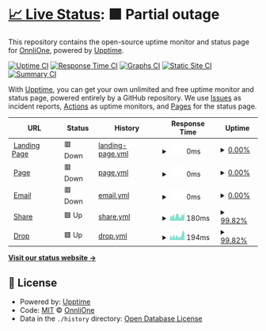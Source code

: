 # [📈 Live Status](https://status.onnli.one): <!--live status--> **🟧 Partial outage**

This repository contains the open-source uptime monitor and status page for [OnnliOne](https://status.onnli.one), powered by [Upptime](https://github.com/upptime/upptime).

[![Uptime CI](https://github.com/OnnliOne/status/workflows/Uptime%20CI/badge.svg)](https://github.com/OnnliOne/status/actions?query=workflow%3A%22Uptime+CI%22)
[![Response Time CI](https://github.com/OnnliOne/status/workflows/Response%20Time%20CI/badge.svg)](https://github.com/OnnliOne/status/actions?query=workflow%3A%22Response+Time+CI%22)
[![Graphs CI](https://github.com/OnnliOne/status/workflows/Graphs%20CI/badge.svg)](https://github.com/OnnliOne/status/actions?query=workflow%3A%22Graphs+CI%22)
[![Static Site CI](https://github.com/OnnliOne/status/workflows/Static%20Site%20CI/badge.svg)](https://github.com/OnnliOne/status/actions?query=workflow%3A%22Static+Site+CI%22)
[![Summary CI](https://github.com/OnnliOne/status/workflows/Summary%20CI/badge.svg)](https://github.com/OnnliOne/status/actions?query=workflow%3A%22Summary+CI%22)

With [Upptime](https://upptime.js.org), you can get your own unlimited and free uptime monitor and status page, powered entirely by a GitHub repository. We use [Issues](https://github.com/OnnliOne/status/issues) as incident reports, [Actions](https://github.com/OnnliOne/status/actions) as uptime monitors, and [Pages](https://status.onnli.one) for the status page.

<!--start: status pages-->
<!-- This summary is generated by Upptime (https://github.com/upptime/upptime) -->
<!-- Do not edit this manually, your changes will be overwritten -->
<!-- prettier-ignore -->
| URL | Status | History | Response Time | Uptime |
| --- | ------ | ------- | ------------- | ------ |
| <img alt="" src="https://favicons.githubusercontent.com/www.onnlione.com" height="13"> [Landing Page](https://www.onnlione.com) | 🟥 Down | [landing-page.yml](https://github.com/OnnliOne/status/commits/HEAD/history/landing-page.yml) | <details><summary><img alt="Response time graph" src="./graphs/landing-page/response-time-week.png" height="20"> 0ms</summary><br><a href="https://status.onnli.one/history/landing-page"><img alt="Response time 0" src="https://img.shields.io/endpoint?url=https%3A%2F%2Fraw.githubusercontent.com%2FOnnliOne%2Fstatus%2FHEAD%2Fapi%2Flanding-page%2Fresponse-time.json"></a><br><a href="https://status.onnli.one/history/landing-page"><img alt="24-hour response time 0" src="https://img.shields.io/endpoint?url=https%3A%2F%2Fraw.githubusercontent.com%2FOnnliOne%2Fstatus%2FHEAD%2Fapi%2Flanding-page%2Fresponse-time-day.json"></a><br><a href="https://status.onnli.one/history/landing-page"><img alt="7-day response time 0" src="https://img.shields.io/endpoint?url=https%3A%2F%2Fraw.githubusercontent.com%2FOnnliOne%2Fstatus%2FHEAD%2Fapi%2Flanding-page%2Fresponse-time-week.json"></a><br><a href="https://status.onnli.one/history/landing-page"><img alt="30-day response time 0" src="https://img.shields.io/endpoint?url=https%3A%2F%2Fraw.githubusercontent.com%2FOnnliOne%2Fstatus%2FHEAD%2Fapi%2Flanding-page%2Fresponse-time-month.json"></a><br><a href="https://status.onnli.one/history/landing-page"><img alt="1-year response time 0" src="https://img.shields.io/endpoint?url=https%3A%2F%2Fraw.githubusercontent.com%2FOnnliOne%2Fstatus%2FHEAD%2Fapi%2Flanding-page%2Fresponse-time-year.json"></a></details> | <details><summary><a href="https://status.onnli.one/history/landing-page">0.00%</a></summary><a href="https://status.onnli.one/history/landing-page"><img alt="All-time uptime 0.00%" src="https://img.shields.io/endpoint?url=https%3A%2F%2Fraw.githubusercontent.com%2FOnnliOne%2Fstatus%2FHEAD%2Fapi%2Flanding-page%2Fuptime.json"></a><br><a href="https://status.onnli.one/history/landing-page"><img alt="24-hour uptime 0.00%" src="https://img.shields.io/endpoint?url=https%3A%2F%2Fraw.githubusercontent.com%2FOnnliOne%2Fstatus%2FHEAD%2Fapi%2Flanding-page%2Fuptime-day.json"></a><br><a href="https://status.onnli.one/history/landing-page"><img alt="7-day uptime 0.00%" src="https://img.shields.io/endpoint?url=https%3A%2F%2Fraw.githubusercontent.com%2FOnnliOne%2Fstatus%2FHEAD%2Fapi%2Flanding-page%2Fuptime-week.json"></a><br><a href="https://status.onnli.one/history/landing-page"><img alt="30-day uptime 1.38%" src="https://img.shields.io/endpoint?url=https%3A%2F%2Fraw.githubusercontent.com%2FOnnliOne%2Fstatus%2FHEAD%2Fapi%2Flanding-page%2Fuptime-month.json"></a><br><a href="https://status.onnli.one/history/landing-page"><img alt="1-year uptime 0.00%" src="https://img.shields.io/endpoint?url=https%3A%2F%2Fraw.githubusercontent.com%2FOnnliOne%2Fstatus%2FHEAD%2Fapi%2Flanding-page%2Fuptime-year.json"></a></details>
| <img alt="" src="https://favicons.githubusercontent.com/page.onn.li" height="13"> [Page](https://page.onn.li) | 🟥 Down | [page.yml](https://github.com/OnnliOne/status/commits/HEAD/history/page.yml) | <details><summary><img alt="Response time graph" src="./graphs/page/response-time-week.png" height="20"> 0ms</summary><br><a href="https://status.onnli.one/history/page"><img alt="Response time 0" src="https://img.shields.io/endpoint?url=https%3A%2F%2Fraw.githubusercontent.com%2FOnnliOne%2Fstatus%2FHEAD%2Fapi%2Fpage%2Fresponse-time.json"></a><br><a href="https://status.onnli.one/history/page"><img alt="24-hour response time 0" src="https://img.shields.io/endpoint?url=https%3A%2F%2Fraw.githubusercontent.com%2FOnnliOne%2Fstatus%2FHEAD%2Fapi%2Fpage%2Fresponse-time-day.json"></a><br><a href="https://status.onnli.one/history/page"><img alt="7-day response time 0" src="https://img.shields.io/endpoint?url=https%3A%2F%2Fraw.githubusercontent.com%2FOnnliOne%2Fstatus%2FHEAD%2Fapi%2Fpage%2Fresponse-time-week.json"></a><br><a href="https://status.onnli.one/history/page"><img alt="30-day response time 0" src="https://img.shields.io/endpoint?url=https%3A%2F%2Fraw.githubusercontent.com%2FOnnliOne%2Fstatus%2FHEAD%2Fapi%2Fpage%2Fresponse-time-month.json"></a><br><a href="https://status.onnli.one/history/page"><img alt="1-year response time 0" src="https://img.shields.io/endpoint?url=https%3A%2F%2Fraw.githubusercontent.com%2FOnnliOne%2Fstatus%2FHEAD%2Fapi%2Fpage%2Fresponse-time-year.json"></a></details> | <details><summary><a href="https://status.onnli.one/history/page">0.00%</a></summary><a href="https://status.onnli.one/history/page"><img alt="All-time uptime 0.00%" src="https://img.shields.io/endpoint?url=https%3A%2F%2Fraw.githubusercontent.com%2FOnnliOne%2Fstatus%2FHEAD%2Fapi%2Fpage%2Fuptime.json"></a><br><a href="https://status.onnli.one/history/page"><img alt="24-hour uptime 0.00%" src="https://img.shields.io/endpoint?url=https%3A%2F%2Fraw.githubusercontent.com%2FOnnliOne%2Fstatus%2FHEAD%2Fapi%2Fpage%2Fuptime-day.json"></a><br><a href="https://status.onnli.one/history/page"><img alt="7-day uptime 0.00%" src="https://img.shields.io/endpoint?url=https%3A%2F%2Fraw.githubusercontent.com%2FOnnliOne%2Fstatus%2FHEAD%2Fapi%2Fpage%2Fuptime-week.json"></a><br><a href="https://status.onnli.one/history/page"><img alt="30-day uptime 1.38%" src="https://img.shields.io/endpoint?url=https%3A%2F%2Fraw.githubusercontent.com%2FOnnliOne%2Fstatus%2FHEAD%2Fapi%2Fpage%2Fuptime-month.json"></a><br><a href="https://status.onnli.one/history/page"><img alt="1-year uptime 0.00%" src="https://img.shields.io/endpoint?url=https%3A%2F%2Fraw.githubusercontent.com%2FOnnliOne%2Fstatus%2FHEAD%2Fapi%2Fpage%2Fuptime-year.json"></a></details>
| <img alt="" src="https://favicons.githubusercontent.com/mail.onn.li" height="13"> [Email](https://mail.onn.li) | 🟥 Down | [email.yml](https://github.com/OnnliOne/status/commits/HEAD/history/email.yml) | <details><summary><img alt="Response time graph" src="./graphs/email/response-time-week.png" height="20"> 0ms</summary><br><a href="https://status.onnli.one/history/email"><img alt="Response time 0" src="https://img.shields.io/endpoint?url=https%3A%2F%2Fraw.githubusercontent.com%2FOnnliOne%2Fstatus%2FHEAD%2Fapi%2Femail%2Fresponse-time.json"></a><br><a href="https://status.onnli.one/history/email"><img alt="24-hour response time 0" src="https://img.shields.io/endpoint?url=https%3A%2F%2Fraw.githubusercontent.com%2FOnnliOne%2Fstatus%2FHEAD%2Fapi%2Femail%2Fresponse-time-day.json"></a><br><a href="https://status.onnli.one/history/email"><img alt="7-day response time 0" src="https://img.shields.io/endpoint?url=https%3A%2F%2Fraw.githubusercontent.com%2FOnnliOne%2Fstatus%2FHEAD%2Fapi%2Femail%2Fresponse-time-week.json"></a><br><a href="https://status.onnli.one/history/email"><img alt="30-day response time 0" src="https://img.shields.io/endpoint?url=https%3A%2F%2Fraw.githubusercontent.com%2FOnnliOne%2Fstatus%2FHEAD%2Fapi%2Femail%2Fresponse-time-month.json"></a><br><a href="https://status.onnli.one/history/email"><img alt="1-year response time 0" src="https://img.shields.io/endpoint?url=https%3A%2F%2Fraw.githubusercontent.com%2FOnnliOne%2Fstatus%2FHEAD%2Fapi%2Femail%2Fresponse-time-year.json"></a></details> | <details><summary><a href="https://status.onnli.one/history/email">0.00%</a></summary><a href="https://status.onnli.one/history/email"><img alt="All-time uptime 0.00%" src="https://img.shields.io/endpoint?url=https%3A%2F%2Fraw.githubusercontent.com%2FOnnliOne%2Fstatus%2FHEAD%2Fapi%2Femail%2Fuptime.json"></a><br><a href="https://status.onnli.one/history/email"><img alt="24-hour uptime 0.00%" src="https://img.shields.io/endpoint?url=https%3A%2F%2Fraw.githubusercontent.com%2FOnnliOne%2Fstatus%2FHEAD%2Fapi%2Femail%2Fuptime-day.json"></a><br><a href="https://status.onnli.one/history/email"><img alt="7-day uptime 0.00%" src="https://img.shields.io/endpoint?url=https%3A%2F%2Fraw.githubusercontent.com%2FOnnliOne%2Fstatus%2FHEAD%2Fapi%2Femail%2Fuptime-week.json"></a><br><a href="https://status.onnli.one/history/email"><img alt="30-day uptime 1.38%" src="https://img.shields.io/endpoint?url=https%3A%2F%2Fraw.githubusercontent.com%2FOnnliOne%2Fstatus%2FHEAD%2Fapi%2Femail%2Fuptime-month.json"></a><br><a href="https://status.onnli.one/history/email"><img alt="1-year uptime 0.00%" src="https://img.shields.io/endpoint?url=https%3A%2F%2Fraw.githubusercontent.com%2FOnnliOne%2Fstatus%2FHEAD%2Fapi%2Femail%2Fuptime-year.json"></a></details>
| <img alt="" src="https://favicons.githubusercontent.com/share.onn.li" height="13"> [Share](https://share.onn.li) | 🟩 Up | [share.yml](https://github.com/OnnliOne/status/commits/HEAD/history/share.yml) | <details><summary><img alt="Response time graph" src="./graphs/share/response-time-week.png" height="20"> 180ms</summary><br><a href="https://status.onnli.one/history/share"><img alt="Response time 176" src="https://img.shields.io/endpoint?url=https%3A%2F%2Fraw.githubusercontent.com%2FOnnliOne%2Fstatus%2FHEAD%2Fapi%2Fshare%2Fresponse-time.json"></a><br><a href="https://status.onnli.one/history/share"><img alt="24-hour response time 307" src="https://img.shields.io/endpoint?url=https%3A%2F%2Fraw.githubusercontent.com%2FOnnliOne%2Fstatus%2FHEAD%2Fapi%2Fshare%2Fresponse-time-day.json"></a><br><a href="https://status.onnli.one/history/share"><img alt="7-day response time 180" src="https://img.shields.io/endpoint?url=https%3A%2F%2Fraw.githubusercontent.com%2FOnnliOne%2Fstatus%2FHEAD%2Fapi%2Fshare%2Fresponse-time-week.json"></a><br><a href="https://status.onnli.one/history/share"><img alt="30-day response time 176" src="https://img.shields.io/endpoint?url=https%3A%2F%2Fraw.githubusercontent.com%2FOnnliOne%2Fstatus%2FHEAD%2Fapi%2Fshare%2Fresponse-time-month.json"></a><br><a href="https://status.onnli.one/history/share"><img alt="1-year response time 176" src="https://img.shields.io/endpoint?url=https%3A%2F%2Fraw.githubusercontent.com%2FOnnliOne%2Fstatus%2FHEAD%2Fapi%2Fshare%2Fresponse-time-year.json"></a></details> | <details><summary><a href="https://status.onnli.one/history/share">99.82%</a></summary><a href="https://status.onnli.one/history/share"><img alt="All-time uptime 22.93%" src="https://img.shields.io/endpoint?url=https%3A%2F%2Fraw.githubusercontent.com%2FOnnliOne%2Fstatus%2FHEAD%2Fapi%2Fshare%2Fuptime.json"></a><br><a href="https://status.onnli.one/history/share"><img alt="24-hour uptime 100.00%" src="https://img.shields.io/endpoint?url=https%3A%2F%2Fraw.githubusercontent.com%2FOnnliOne%2Fstatus%2FHEAD%2Fapi%2Fshare%2Fuptime-day.json"></a><br><a href="https://status.onnli.one/history/share"><img alt="7-day uptime 99.82%" src="https://img.shields.io/endpoint?url=https%3A%2F%2Fraw.githubusercontent.com%2FOnnliOne%2Fstatus%2FHEAD%2Fapi%2Fshare%2Fuptime-week.json"></a><br><a href="https://status.onnli.one/history/share"><img alt="30-day uptime 28.75%" src="https://img.shields.io/endpoint?url=https%3A%2F%2Fraw.githubusercontent.com%2FOnnliOne%2Fstatus%2FHEAD%2Fapi%2Fshare%2Fuptime-month.json"></a><br><a href="https://status.onnli.one/history/share"><img alt="1-year uptime 22.93%" src="https://img.shields.io/endpoint?url=https%3A%2F%2Fraw.githubusercontent.com%2FOnnliOne%2Fstatus%2FHEAD%2Fapi%2Fshare%2Fuptime-year.json"></a></details>
| <img alt="" src="https://favicons.githubusercontent.com/drop.onn.li" height="13"> [Drop](https://drop.onn.li) | 🟩 Up | [drop.yml](https://github.com/OnnliOne/status/commits/HEAD/history/drop.yml) | <details><summary><img alt="Response time graph" src="./graphs/drop/response-time-week.png" height="20"> 194ms</summary><br><a href="https://status.onnli.one/history/drop"><img alt="Response time 230" src="https://img.shields.io/endpoint?url=https%3A%2F%2Fraw.githubusercontent.com%2FOnnliOne%2Fstatus%2FHEAD%2Fapi%2Fdrop%2Fresponse-time.json"></a><br><a href="https://status.onnli.one/history/drop"><img alt="24-hour response time 314" src="https://img.shields.io/endpoint?url=https%3A%2F%2Fraw.githubusercontent.com%2FOnnliOne%2Fstatus%2FHEAD%2Fapi%2Fdrop%2Fresponse-time-day.json"></a><br><a href="https://status.onnli.one/history/drop"><img alt="7-day response time 194" src="https://img.shields.io/endpoint?url=https%3A%2F%2Fraw.githubusercontent.com%2FOnnliOne%2Fstatus%2FHEAD%2Fapi%2Fdrop%2Fresponse-time-week.json"></a><br><a href="https://status.onnli.one/history/drop"><img alt="30-day response time 230" src="https://img.shields.io/endpoint?url=https%3A%2F%2Fraw.githubusercontent.com%2FOnnliOne%2Fstatus%2FHEAD%2Fapi%2Fdrop%2Fresponse-time-month.json"></a><br><a href="https://status.onnli.one/history/drop"><img alt="1-year response time 230" src="https://img.shields.io/endpoint?url=https%3A%2F%2Fraw.githubusercontent.com%2FOnnliOne%2Fstatus%2FHEAD%2Fapi%2Fdrop%2Fresponse-time-year.json"></a></details> | <details><summary><a href="https://status.onnli.one/history/drop">99.82%</a></summary><a href="https://status.onnli.one/history/drop"><img alt="All-time uptime 22.60%" src="https://img.shields.io/endpoint?url=https%3A%2F%2Fraw.githubusercontent.com%2FOnnliOne%2Fstatus%2FHEAD%2Fapi%2Fdrop%2Fuptime.json"></a><br><a href="https://status.onnli.one/history/drop"><img alt="24-hour uptime 100.00%" src="https://img.shields.io/endpoint?url=https%3A%2F%2Fraw.githubusercontent.com%2FOnnliOne%2Fstatus%2FHEAD%2Fapi%2Fdrop%2Fuptime-day.json"></a><br><a href="https://status.onnli.one/history/drop"><img alt="7-day uptime 99.82%" src="https://img.shields.io/endpoint?url=https%3A%2F%2Fraw.githubusercontent.com%2FOnnliOne%2Fstatus%2FHEAD%2Fapi%2Fdrop%2Fuptime-week.json"></a><br><a href="https://status.onnli.one/history/drop"><img alt="30-day uptime 28.36%" src="https://img.shields.io/endpoint?url=https%3A%2F%2Fraw.githubusercontent.com%2FOnnliOne%2Fstatus%2FHEAD%2Fapi%2Fdrop%2Fuptime-month.json"></a><br><a href="https://status.onnli.one/history/drop"><img alt="1-year uptime 22.60%" src="https://img.shields.io/endpoint?url=https%3A%2F%2Fraw.githubusercontent.com%2FOnnliOne%2Fstatus%2FHEAD%2Fapi%2Fdrop%2Fuptime-year.json"></a></details>

<!--end: status pages-->

[**Visit our status website →**](https://status.onnli.one)

## 📄 License

- Powered by: [Upptime](https://github.com/upptime/upptime)
- Code: [MIT](./LICENSE) © [OnnliOne](https://status.onnli.one)
- Data in the `./history` directory: [Open Database License](https://opendatacommons.org/licenses/odbl/1-0/)
